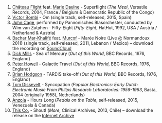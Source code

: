 1. [Château Flight](https://musicbrainz.org/artist/4435aee5-9787-437f-a710-861fcf2a1c7d) feat. [Marie Daulne](http://musicbrainz.org/artist/6b11caad-1fa6-45c8-b447-4c51a3a98e1b) - Superflight (_The Meal_, Versatile Records, 2004, France / Belgium & Democratic Republic of the Congo)
1. [Victor Bombi](https://musicbrainz.org/artist/45dbde41-6bf7-4816-b0e9-608bf16130d8) - Om (single track, self-released, 2015, Spain)
1. [John Cage](http://musicbrainz.org/artist/76325a9d-6c25-4649-96b1-84e9b99d6b4b), performed by Pannonisches Blasorchester, conducted by Wim van Zutphen - Fifty-Eight (_Fifty-Eight_, HatHut, 1992, USA / Austria / Netherland & Austria)
1. [Bachar Mar-Khalifé](http://musicbrainz.org/artist/1336e23a-e9a5-4f5a-8fa6-a9d9101045ef) feat. [Murcof](http://musicbrainz.org/artist/e8d1f02e-7e77-4415-85b6-dc17e08debbf) - Marée Noire (Live @ Normandoux 2011) (single track, self-released, 2011, Lebanon / Mexico) – download the recording on [SoundCloud](https://soundcloud.com/bachar-mar-khalife-1/maree-noire-feat-murcof-live-normandoux-2011)
1. [Dick Mills](http://musicbrainz.org/artist/2205a292-4329-48a7-ab47-c15164852cd4) - Sea of Mercury (_Out of this World_, BBC Records, 1976, England)
1. [Peter Howell](http://musicbrainz.org/artist/09800827-76e1-4161-9583-1c399da9d7bc) - Galactic Travel (_Out of this World_, BBC Records, 1976, England)
1. [Brian Hodgson](http://musicbrainz.org/artist/bacf0e5c-6550-4f64-b8f3-def40d7a66ed) - TARDIS take-off (_Out of this World_, BBC Records, 1976, England)
1. [Tom Dissevelt](http://musicbrainz.org/artist/20b8ac35-5e51-468b-8e1c-24e4c5d7df3b) - Syncopation (_Popular Electronics: Early Dutch Electronic Music From Philips Research Laboratories: 1956-1963_, Basta, 2004 (originally 1958), Netherlands)
1. [Anzola](https://musicbrainz.org/artist/41c8aa54-b6ce-4be8-8051-2cfe8c9bc7e6) - Hours Long (_Pedals on the Table_, self-released, 2015, Venezuela & Canada)
1. [This Co.](http://musicbrainz.org/artist/c803f653-e0cc-4f1d-964c-4fce2542dcfe) - Shout! (_More_, Clinical Archives, 2013, Chile) – download the release on the [Internet Archive](https://archive.org/details/ca518_tc)